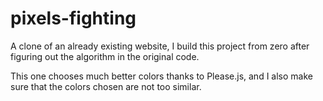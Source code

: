 # pixels-fighting

A clone of an already existing website, I build this project from zero after figuring out the algorithm in the original code.

This one chooses much better colors thanks to Please.js, and I also make sure that the colors chosen are not too similar.
